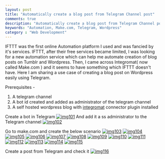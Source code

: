 ```yaml
---
layout: post
title: "Automatically create a blog post from Telegram Channel post"
comments: true
description: "Automatically create a blog post from Telegram Channel post"
keywords: "Automation, Make.com, Telegram, Wordpress"
category : "Web Development"
---
```


IFTTT was the first online Automation platform I used and was fancied by it's services. IFTTT, after their free services became limited, I was looking for a new automation service which can help me automate creation of blog posts on Tumblr and Wordpress. Then, I came across Integromat( now called Make.com ) and it seems to have something which IFTTT doesn't have. Here I am sharing a use case of creating a blog post on Wordpress easily using Telegram.

Prerequisites - 
1) A telegram channel
2) A bot id created and added as administrator of the telegram channel
3) A self hosted wordpress blog with [integromat](https://wordpress.org/plugins/integromat-connector/) connector plugin installed 

Create a bot in Telegram
[![img101](https://a6unraj.github.io/assets/images/img101.jpg)](https://a6unraj.github.io/assets/images/img101.jpg)
And add it a ss administrator to the Telegram channel
[![img102](https://a6unraj.github.io/assets/images/img102.jpg)](https://a6unraj.github.io/assets/images/img102.jpg)

Go to make.com and create the below scenario
[![img103](https://a6unraj.github.io/assets/images/img103.jpg)](https://a6unraj.github.io/assets/images/img103.jpg)
[![img104](https://a6unraj.github.io/assets/images/img104.jpg)](https://a6unraj.github.io/assets/images/img104.jpg)
[![img105](https://a6unraj.github.io/assets/images/img105.jpg)](https://a6unraj.github.io/assets/images/img105.jpg)
[![img106](https://a6unraj.github.io/assets/images/img106.jpg)](https://a6unraj.github.io/assets/images/img106.jpg)
[![img107](https://a6unraj.github.io/assets/images/img107.jpg)](https://a6unraj.github.io/assets/images/img107.jpg)
[![img108](https://a6unraj.github.io/assets/images/img108.jpg)](https://a6unraj.github.io/assets/images/img108.jpg)
[![img109](https://a6unraj.github.io/assets/images/img109.jpg)](https://a6unraj.github.io/assets/images/img109.jpg)
[![img110](https://a6unraj.github.io/assets/images/img110.jpg)](https://a6unraj.github.io/assets/images/img110.jpg)
[![img111](https://a6unraj.github.io/assets/images/img111.jpg)](https://a6unraj.github.io/assets/images/img111.jpg)
[![img112](https://a6unraj.github.io/assets/images/img112.jpg)](https://a6unraj.github.io/assets/images/img112.jpg)
[![img113](https://a6unraj.github.io/assets/images/img113.jpg)](https://a6unraj.github.io/assets/images/img113.jpg)
[![img114](https://a6unraj.github.io/assets/images/img114.jpg)](https://a6unraj.github.io/assets/images/img114.jpg)
[![img115](https://a6unraj.github.io/assets/images/img115.jpg)](https://a6unraj.github.io/assets/images/img115.jpg)

Create a post from Telegram and check it
[![img116](https://a6unraj.github.io/assets/images/img116.jpg)](https://a6unraj.github.io/assets/images/img116.jpg)
